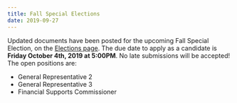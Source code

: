 ```yaml
---
title: Fall Special Elections
date: 2019-09-27
---
```


Updated documents have been posted for the upcoming Fall Special Election, on the [Elections page](/documents/elections). The due date to apply as a candidate is **<time datetime="2019-10-04T17:00">Friday October 4th, 2019 at 5:00PM</time>**. No late submissions will be accepted! The open positions are:

- General Representative 2
- General Representative 3
- Financial Supports Commissioner

